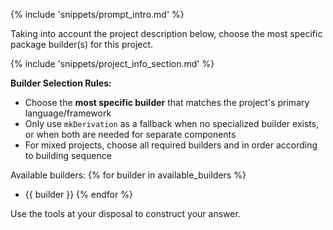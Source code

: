 {% include 'snippets/prompt_intro.md' %}

Taking into account the project description below, choose the most specific package builder(s) for this project.

{% include 'snippets/project_info_section.md' %}

**Builder Selection Rules:**
- Choose the **most specific builder** that matches the project's primary language/framework
- Only use `mkDerivation` as a fallback when no specialized builder exists, or when both are needed for separate components
- For mixed projects, choose all required builders and in order according to building sequence 

Available builders:
{% for builder in available_builders %}
- {{ builder }}
{% endfor %}

Use the tools at your disposal to construct your answer.
